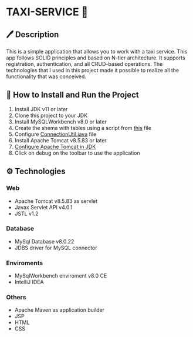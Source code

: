 # TAXI-SERVICE 🚕
## 🖊️ Description
This is a simple application that allows you to work with a taxi service. This app follows SOLID principles and based on N-tier architecture. It supports registration, authentication, and all CRUD-based operations. The technologies that I used in this project made it possible to realize all the functionality that was conceived.
## 🏃 How to Install and Run the Project
1. Install JDK v11 or later
2. Clone this project to your JDK
3. Install MySQLWorkbench v8.0 or later
4. Create the shema with tables using a script from [this](src/main/resources/init_db.sql) file
5. Configure [ConnectionUtil.java](src/main/java/taxi/util/ConnectionUtil.java) file
6. Install Apache Tomcat v8.5.83 or later
7. [Configure Apache Tomcat in JDK](#configure-apache-tomcat)
8. Click on debug on the toolbar to use the application
## ⚙ Technologies
### **Web**
* Apache Tomcat v8.5.83 as servlet
* Javax Servlet API v4.0.1
* JSTL v1.2
### **Database**
* MySql Database v8.0.22
* JDBS driver for MySQL connector
### **Enviroments**
* MySqlWorkbench enviroment v8.0 CE
* IntelliJ IDEA
### **Others**
* Apache Maven as application builder
* JSP
* HTML
* CSS